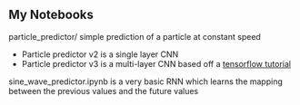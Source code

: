 ## My Notebooks

particle_predictor/ simple prediction of a particle at constant speed
  * Particle predictor v2 is a single layer CNN
  * Particle predictor v3 is a multi-layer CNN based off a [tensorflow tutorial](https://www.tensorflow.org/get_started/mnist/pros)

sine_wave_predictor.ipynb is a very basic RNN which learns the mapping between the previous values and the future values
